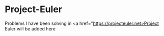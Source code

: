 # Project-Euler
Problems I have been solving in <a href="https://projecteuler.net>Project Euler</a> will be added here 

